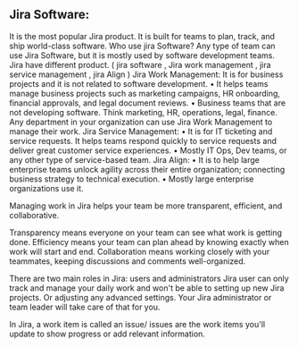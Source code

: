 ## Jira Software: 

It is the most popular Jira product. It is built for teams to plan, track, and ship world-class software.
Who use jira Software?
Any type of team can use Jira Software, but it is mostly used by software development teams.
Jira have different product. ( jira software , Jira work management , jira service management , jira Align )
Jira Work Management: 
	 It is for business projects and it is not related to software development.
	• It helps teams manage business projects such as marketing campaigns, HR onboarding, financial approvals, and legal document reviews.
	• Business teams that are not developing software. Think marketing, HR, operations, legal, finance. Any department in your organization can use Jira Work Management to manage their work.
Jira Service Management: 
	• It is for IT ticketing and service requests. It helps teams respond quickly to service requests and deliver great customer service experiences.
	• Mostly IT Ops, Dev teams, or any other type of service-based team.
Jira Align:
	•  It is to help large enterprise teams unlock agility across their entire organization; connecting business strategy to technical execution.
	• Mostly large enterprise organizations use it.

Managing work in Jira helps your team be more transparent, efficient, and collaborative. 

Transparency means everyone on your team can see what work is getting done. Efficiency means your team can plan ahead by knowing exactly when work will start and end. Collaboration means working closely with your teammates, keeping discussions and comments well-organized.

There are two main roles in Jira: users and administrators
Jira user can only track and manage your daily work and won't be able to setting up new Jira projects. Or adjusting any advanced settings. Your Jira administrator or team leader will take care of that for you.

In Jira, a work item is called an issue/  issues are the work items you'll update to show progress or add relevant information.
